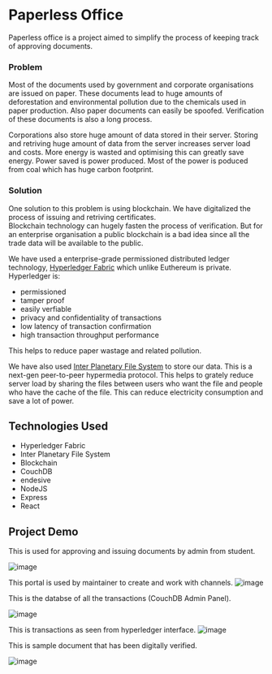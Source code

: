 # Paperless Office
Paperless office is a project aimed to simplify the process of keeping track of approving documents.

### Problem
Most of the documents used by government and corporate organisations are issued on paper. These documents lead to huge amounts of deforestation and environmental pollution due to the chemicals used in paper production. Also paper documents can easily be spoofed. Verification of these documents is also a long process.  

Corporations also store huge amount of data stored in their server. Storing and retriving huge amount of data from the server increases server load and costs. More energy is wasted and optimising this can greatly save energy. Power saved is power produced. Most of the power is poduced from coal which has huge carbon footprint.


### Solution
One solution to this problem is using blockchain. We have digitalized the process of issuing and retriving certificates.  
Blockchain technology can hugely fasten the process of verification. But for an enterprise organisation a public blockchain is a bad idea since all the trade data will be available to the public. 


We have used a enterprise-grade permissioned distributed ledger technology, [Hyperledger Fabric](https://hyperledger-fabric.readthedocs.io/en/latest/) which unlike Euthereum is private. Hyperledger is:
- permissioned
- tamper proof
- easily verfiable
- privacy and confidentiality of transactions
- low latency of transaction confirmation
- high transaction throughput performance

This helps to reduce paper wastage and related pollution. 

We have also used [Inter Planetary File System](https://ipfs.io) to store our data. This is a next-gen peer-to-peer hypermedia protocol. This helps to grately reduce server load by sharing the files between users who want the file and people who have the cache of the file. This can reduce electricity consumption and save a lot of power.

## Technologies Used
 - Hyperledger Fabric
 - Inter Planetary File System
 - Blockchain
 - CouchDB
 - endesive
 - NodeJS
 - Express
 - React

## Project Demo

This is used for approving and issuing documents by admin from student.  

![image](https://i.imgur.com/r59TlSU.png)

This portal is used by maintainer to create and work with channels.
![image](https://i.imgur.com/fJwmCsw.png)

This is the databse of all the transactions (CouchDB Admin Panel). 


![image](https://i.imgur.com/xxeqWo5.png)


This is transactions as seen from hyperledger interface. 
![image](https://i.imgur.com/NdkeoMx.png)

This is sample document that has been digitally verified. 

![image](https://i.imgur.com/IqhtqUq.png)
